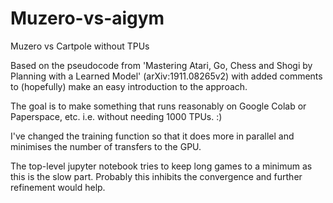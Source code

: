 # Muzero-vs-aigym
Muzero vs Cartpole without TPUs

Based on the pseudocode from 'Mastering Atari, Go, Chess and Shogi by Planning with a Learned Model' (arXiv:1911.08265v2) with added comments to (hopefully) make an easy introduction to the approach.

The goal is to make something that runs reasonably on Google Colab or Paperspace, etc. i.e. without needing 1000 TPUs. :)

I've changed the training function so that it does more in parallel and minimises the number of transfers to the GPU.

The top-level jupyter notebook tries to keep long games to a minimum as this is the slow part. Probably this inhibits the convergence and further refinement would help. 
